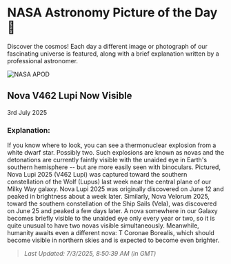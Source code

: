
  # NASA Astronomy Picture of the Day 🌌

  Discover the cosmos! Each day a different image or photograph of our fascinating universe is featured, along with a brief explanation written by a professional astronomer.

![NASA APOD](https://apod.nasa.gov/apod/image/2507/V462Lupi_Pon_1689.jpg)

## Nova V462 Lupi Now Visible

3rd July 2025

### Explanation: 

If you know where to look, you can see a thermonuclear explosion from a white dwarf star. Possibly two.  Such explosions are known as novas and the detonations are currently faintly visible with the unaided eye in Earth's southern hemisphere -- but are more easily seen with binoculars. Pictured, Nova Lupi 2025 (V462 Lupi) was captured toward the southern constellation of the Wolf (Lupus) last week near the central plane of our Milky Way galaxy.  Nova Lupi 2025 was originally discovered on June 12 and peaked in brightness about a week later. Similarly, Nova Velorum 2025, toward the southern constellation of the Ship Sails (Vela), was discovered on June 25 and peaked a few days later.  A nova somewhere in our Galaxy becomes briefly visible to the unaided eye only every year or two, so it is quite unusual to have two novas visible simultaneously.  Meanwhile, humanity awaits even a different nova: T Coronae Borealis, which should become visible in northern skies and is expected to become even brighter.

> _Last Updated: 7/3/2025, 8:50:39 AM (in GMT)_
